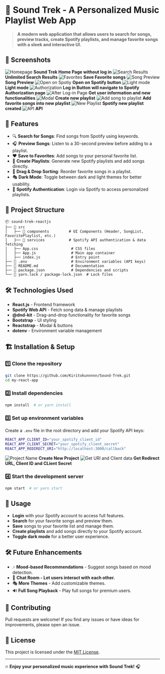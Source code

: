 # 🎵 Sound Trek - A Personalized Music Playlist Web App

> **A modern web application that allows users to search for songs, preview tracks, create Spotify playlists, and manage favorite songs with a sleek and interactive UI.**

## 📸 Screenshots

![Homepage](images/homepage.png)
**Sound Trek Home Page without log in**
![Search Results](https://github.com/Kiritokunnnnn/Sound-Trek/blob/51494665c90ea0143e5feec13357f36013a0ecbc/images/Unlimited%20Search.png) 
**Unlimited Search Results**
![Favorites](https://github.com/Kiritokunnnnn/Sound-Trek/blob/c86d1f7839e15b469138ecadc4bda857575b59eb/images/after%20saved.png)
**Save Favorite songs**
![Song Preview](https://github.com/Kiritokunnnnn/Sound-Trek/blob/c86d1f7839e15b469138ecadc4bda857575b59eb/images/iframe%20preview.png)
**Song Preview**
![Open on Spotiy](https://github.com/Kiritokunnnnn/Sound-Trek/blob/c86d1f7839e15b469138ecadc4bda857575b59eb/images/open%20on%20spotify.png)
**Open on Spotify button**
![Light mode](https://github.com/Kiritokunnnnn/Sound-Trek/blob/c86d1f7839e15b469138ecadc4bda857575b59eb/images/light-mode.png)
**Light mode**
![Authorization](https://github.com/Kiritokunnnnn/Sound-Trek/blob/c86d1f7839e15b469138ecadc4bda857575b59eb/images/spotify%20authorization%20page.jpeg)
**Log in Button will navigate to Spotify Authorization page**
![After Log-in Page](https://github.com/Kiritokunnnnn/Sound-Trek/blob/c86d1f7839e15b469138ecadc4bda857575b59eb/images/homepage%20with%20login.png)
**Get user information and new functionalities**
![Modal](https://github.com/Kiritokunnnnn/Sound-Trek/blob/c86d1f7839e15b469138ecadc4bda857575b59eb/images/Modal%2C%20create%20new%20playlist.png)
**Create new playlist**
![Add song to playlist](https://github.com/Kiritokunnnnn/Sound-Trek/blob/c86d1f7839e15b469138ecadc4bda857575b59eb/images/adding%20song%20into%20playlist.png)
**Add favorite songs into new playlist**
![New Playlist](https://github.com/Kiritokunnnnn/Sound-Trek/blob/c86d1f7839e15b469138ecadc4bda857575b59eb/images/spotify%20screen%20after%20add%20songs.png)
**Spotify new playlist created**
![API](https://github.com/Kiritokunnnnn/Sound-Trek/blob/7a0a7c63fb0964f620190e370b2ab1edff098141/images/API.png)
**API**
## 🚀 Features

- 🔍 **Search for Songs**: Find songs from Spotify using keywords.
- 🎧 **Preview Songs**: Listen to a 30-second preview before adding to a playlist.
- ❤️ **Save to Favorites**: Add songs to your personal favorite list.
- 🎼 **Create Playlists**: Generate new Spotify playlists and add songs directly.
- 🔄 **Drag & Drop Sorting**: Reorder favorite songs in a playlist.
- 🎭 **Dark Mode**: Toggle between dark and light themes for better usability.
- 🔑 **Spotify Authentication**: Login via Spotify to access personalized playlists.

## 📂 Project Structure

```
📦 sound-trek-reactjs
├── 📂 src
│   ├── 📂 components         # UI Components (Header, SongList, FavoritePlaylist, etc.)
│   ├── 📂 services           # Spotify API authentication & data fetching
│   ├── App.css               # CSS files
│   ├── App.js                # Main app container
│   ├── index.js              # Entry point
├── 📜 .env                    # Environment variables (API keys)
├── 📜 README.md               # Documentation
├── 📜 package.json            # Dependencies and scripts
└── 📜 yarn.lock / package-lock.json  # Lock files
```

## 🛠 Technologies Used

- **React.js** - Frontend framework
- **Spotify Web API** - Fetch song data & manage playlists
- **@dnd-kit** - Drag-and-drop functionality for favorite songs
- **Bootstrap** - UI styling
- **Reactstrap** - Modal & buttons
- **dotenv** - Environment variable management

## 🏗 Installation & Setup

### 1️⃣ Clone the repository

```sh
git clone https://github.com/Kiritokunnnnn/Sound-Trek.git
cd my-react-app
```

### 2️⃣ Install dependencies

```sh
npm install  # or yarn install
```

### 3️⃣ Set up environment variables

Create a `.env` file in the root directory and add your Spotify API keys:

```sh
REACT_APP_CLIENT_ID="your_spotify_client_id"
REACT_APP_CLIENT_SECRET="your_spotify_client_secret"
REACT_APP_REDIRECT_URI="http://localhost:3000/callback"
```
![Project Name](https://github.com/Kiritokunnnnn/Sound-Trek/blob/7a0a7c63fb0964f620190e370b2ab1edff098141/images/project-name.png)
**Create New Project**
![Get URl and Client data](https://github.com/Kiritokunnnnn/Sound-Trek/blob/7a0a7c63fb0964f620190e370b2ab1edff098141/images/URL%20and%20Client%20data.png) 
**Get Redirect URL, Client ID and CLient Secret**

### 4️⃣ Start the development server

```sh
npm start  # or yarn start
```

## 📌 Usage

- **Login** with your Spotify account to access full features.
- **Search** for your favorite songs and preview them.
- **Save** songs to your favorite list and manage them.
- **Create playlists** and add songs directly to your Spotify account.
- **Toggle dark mode** for a better user experience.

## 🛠 Future Enhancements

- 🎶 **Mood-based Recommendations** - Suggest songs based on mood detection.
- 📱 **Chat Room - Let users interact with each other.**
- 🎭 **More Themes** - Add customizable themes.
- 🔊 **Full Song Playback** - Play full songs for premium users.

## 🤝 Contributing

Pull requests are welcome! If you find any issues or have ideas for improvements, please open an issue.

## 📜 License

This project is licensed under the [MIT License](LICENSE).

---

🔥 **Enjoy your personalized music experience with Sound Trek!** 🎧

